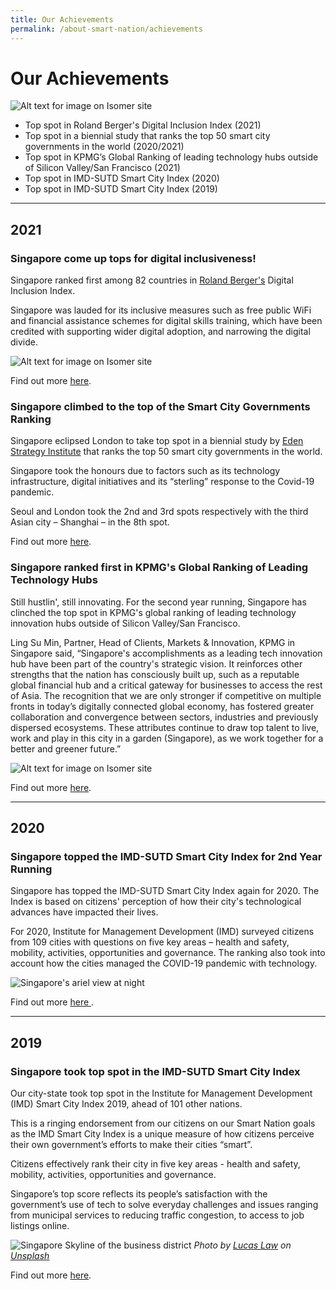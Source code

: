 ```yaml
---
title: Our Achievements
permalink: /about-smart-nation/achievements
---
```

# Our Achievements
![Alt text for image on Isomer site](/images/abt-smart-nation/sg-fireworks.jpg)

*   Top spot in Roland Berger's Digital Inclusion Index (2021)
*   Top spot in a biennial study that ranks the top 50 smart city governments in the world (2020/2021)
*   Top spot in KPMG’s Global Ranking of leading technology hubs outside of Silicon Valley/San Francisco (2021)
*   Top spot in IMD-SUTD Smart City Index (2020)
*    Top spot in IMD-SUTD Smart City Index (2019)

***

## 2021

### Singapore come up tops for digital inclusiveness!

Singapore ranked first among 82 countries in [Roland Berger's](https://www.rolandberger.com/en/) Digital Inclusion Index.

Singapore was lauded for its inclusive measures such as free public WiFi and financial assistance schemes for digital skills training, which have been credited with supporting wider digital adoption, and narrowing the digital divide.

![Alt text for image on Isomer site](/images/abt-smart-nation/digital-inclusin-index-2021.jpeg)

Find out more <a href="https://www.rolandberger.com/en/Insights/Publications/Bridging-the-digital-divide.html?fbclid=IwAR38j3B4hMRI4oM92dQX2_gPgfGRbworFVVY5PD0QykKU_mdU1lktxKwjPs" target="_blank">here</a>.

### Singapore climbed to the top of the Smart City Governments Ranking

Singapore eclipsed London to take top spot in a biennial study by [Eden Strategy Institute](https://www.edenstrategyinstitute.com/) that ranks the top 50 smart city governments in the world. 

Singapore took the honours due to factors such as its technology infrastructure, digital initiatives and its “sterling” response to the Covid-19 pandemic.

Seoul and London took the 2nd and 3rd spots respectively with the third Asian city – Shanghai – in the 8th spot. 

Find out more <a href="https://www.smartcitygovt.com/" target="_blank">here</a>.

### Singapore ranked first in KPMG's Global Ranking of Leading Technology Hubs

Still hustlin', still innovating. For the second year running, Singapore has clinched the top spot in KPMG's global ranking of leading technology innovation hubs outside of Silicon Valley/San Francisco.

Ling Su Min, Partner, Head of Clients, Markets & Innovation, KPMG in Singapore said, “Singapore's accomplishments as a leading tech innovation hub have been part of the country's strategic vision. It reinforces other strengths that the nation has consciously built up, such as a reputable global financial hub and a critical gateway for businesses to access the rest of Asia. The recognition that we are only stronger if competitive on multiple fronts in today’s digitally connected global economy, has fostered greater collaboration and convergence between sectors, industries and previously dispersed ecosystems. These attributes continue to draw top talent to live, work and play in this city in a garden (Singapore), as we work together for a better and greener future.”

![Alt text for image on Isomer site](/images/abt-smart-nation/leading-tech-hubs-2021.jpeg)

Find out more <a href="https://go.gov.sg/bt-190721-a" target="_blank">here</a>.

***
## 2020

### Singapore topped the IMD-SUTD Smart City Index for 2nd Year Running

Singapore has topped the IMD-SUTD Smart City Index again for 2020. The Index is based on citizens' perception of how their city's technological advances have impacted their lives. 

For 2020, Institute for Management Development (IMD) surveyed citizens from 109 cities with questions on five key areas – health and safety, mobility, activities, opportunities and governance. The ranking also took into account how the cities managed the COVID-19 pandemic with technology.

![Singapore's ariel view at night](/images/media-hub/smart-nation-archives/singapore-river-night-time-aerial-view.jpeg)

Find out more  <a href="https://www.imd.org/news/updates/singapore-helsinki-zurich-triumph-global-smart-city-index/" target="_blank"> here </a>.

***
## 2019

### Singapore took top spot in the IMD-SUTD Smart City Index
 
Our city-state took top spot in the Institute for Management Development (IMD) Smart City Index 2019, ahead of 101 other nations.  

This is a ringing endorsement from our citizens on our Smart Nation goals as the IMD Smart City Index is a unique measure of how citizens perceive their own government’s efforts to make their cities “smart”. 

Citizens effectively rank their city in five key areas - health and safety, mobility, activities, opportunities and governance. 

Singapore’s top score reflects its people’s satisfaction with the government’s use of tech to solve everyday challenges and issues ranging from municipal services to  reducing traffic congestion, to access to job listings online. 

![Singapore Skyline of the business district](/images/media-hub/smart-nation-archives/singapore-skyline.jpeg)
*Photo by <a href="https://unsplash.com/@lucaslaw?utmsource=unsplash&amp;utmmedium=referral&amp;utmcontent=creditCopyText">Lucas Law</a> on <a href="https://unsplash.com/s/photos/singapore-skyscraper?utmsource=unsplash&amp;utmmedium=referral&amp;utmcontent=creditCopyText">Unsplash</a>*

Find out more <a href="https://www.imd.org/research-knowledge/reports/imd-smart-city-index-2019/" target="_blank">here</a>.